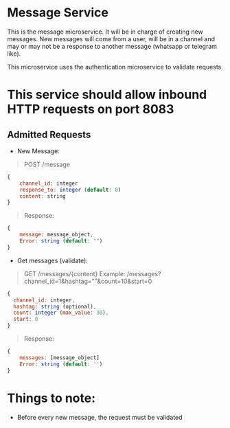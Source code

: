 # Message Service
This is the message microservice. It will be in charge of creating new messages. New messages will come from a user, will be in a channel and may or may not be a response to another message (whatsapp or telegram like). 

This microservice uses the authentication microservice to validate requests.

# This service should allow inbound HTTP requests on port 8083

## Admitted Requests

- New Message:
> POST /message
```javascript
{
    channel_id: integer
    response_to: integer (default: 0)
    content: string
}
```

> Response:
```javascript
{
    message: message_object,
    Error: string (default: "")
}
```

- Get messages (validate):
> GET /messages/{content}
> Example: /messages?channel_id=1&hashtag=""&count=10&start=0
```javascript
{
  channel_id: integer,
  hashtag: string (optional),
  count: integer (max_value: 30),
  start: 0
}
```

> Response:
```javascript
{
    messages: [message_object]
    Error: string (default: '')
}
```

# Things to note:
- Before every new message, the request must be validated